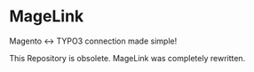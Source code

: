 MageLink
========

Magento &lt;-> TYPO3 connection made simple!

This Repository is obsolete.
MageLink was completely rewritten.
